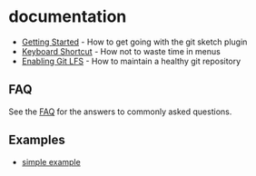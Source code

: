 # documentation

* [Getting Started](getting-started.md) - How to get going with the git sketch plugin
* [Keyboard Shortcut](keyboard-shortcut.md) - How not to waste time in menus
* [Enabling Git LFS](git-lfs.md) - How to maintain a healthy git repository


## FAQ

See the [FAQ](FAQ.md) for the answers to commonly asked questions.


## Examples

- [simple example](https://github.com/mathieudutour/git-sketch-plugin/tree/master/example)
